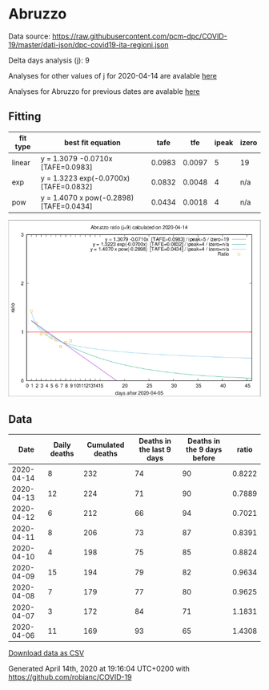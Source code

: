 # Abruzzo

Data source: https://raw.githubusercontent.com/pcm-dpc/COVID-19/master/dati-json/dpc-covid19-ita-regioni.json

Delta days analysis (j): 9

Analyses for other values of j for 2020-04-14 are avalable [here](../2020-04-14/README.md)

Analyses for Abruzzo for previous dates are avalable [here](../README.md)

## Fitting 
|fit type|best fit equation|tafe|tfe|ipeak|izero|
|-------|-----|--------|------|---|---|
|linear|y = 1.3079 -0.0710x  [TAFE=0.0983]|0.0983|0.0097|5|19|
|exp|y = 1.3223 exp(-0.0700x)  [TAFE=0.0832]|0.0832|0.0048|4|n/a|
|pow|y = 1.4070 x pow(-0.2898)  [TAFE=0.0434]|0.0434|0.0018|4|n/a|

![Plot](COVID-19_abruzzo_j9_2020-04-14.png)

## Data
|Date|Daily deaths|Cumulated deaths|Deaths in the last 9 days|Deaths in the 9 days before|ratio|
|----|----------|-----------|-------|--------------------|-----|
|2020-04-14|8|232|74|90|0.8222|
|2020-04-13|12|224|71|90|0.7889|
|2020-04-12|6|212|66|94|0.7021|
|2020-04-11|8|206|73|87|0.8391|
|2020-04-10|4|198|75|85|0.8824|
|2020-04-09|15|194|79|82|0.9634|
|2020-04-08|7|179|77|80|0.9625|
|2020-04-07|3|172|84|71|1.1831|
|2020-04-06|11|169|93|65|1.4308|

[Download data as CSV](COVID-19_abruzzo_j9_2020-04-14.csv)

Generated April 14th, 2020 at 19:16:04 UTC+0200 with https://github.com/robianc/COVID-19
